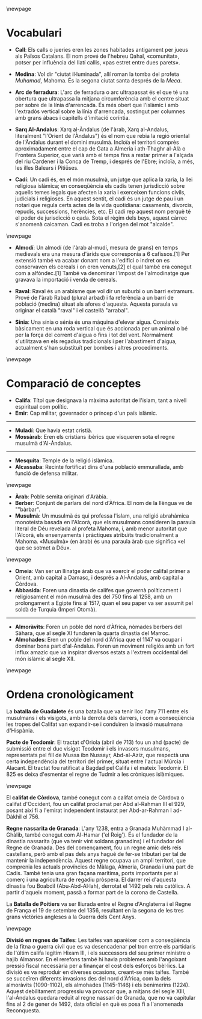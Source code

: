 \newpage

# Vocabulari

- **Call**: Els calls o jueries eren les zones habitades antigament per jueus als Països Catalans. El nom prové de l'hebreu Qahal, «comunitat», potser per influència del llatí callis, «pas estret entre dues parets».

- **Medina**: Vol dir "ciutat il·luminada", allí roman la tomba del profeta *Muhamad*, Mahoma. És la segona ciutat santa després de la *Meca*. 

- **Arc de ferradura**: L'arc de ferradura o arc ultrapassat és el que té una obertura que ultrapassa la mitjana circumferència amb el centre situat per sobre de la línia d'arrencada. És més obert que l'islàmic i amb l'extradós vertical sobre la línia d'arrencada, sostingut per columnes amb grans àbacs i capitells d'imitació coríntia.

- **Sarq Al-Andalus**: Xarq al-Àndalus (de l'àrab, Xarq al-Andalus, literalment "l'Orient de l'Àndalus") és el nom que rebia la regió oriental de l'Àndalus durant el domini musulmà. Incloïa el territori comprès aproximadament entre el cap de Gata a Almeria i ath-Thaghr al-Alà o Frontera Superior, que varià amb el temps fins a restar primer a l'alçada del riu Cardener i la Conca de Tremp, i després de l'Ebre; incloïa, a més, les illes Balears i Pitiüses.

- **Cadí**: Un cadi és, en el món musulmà, un jutge que aplica la xaria, la llei religiosa islàmica; en conseqüència els cadis tenen jurisdicció sobre aquells temes legals que afecten la xaria i exerceixen funcions civils, judicials i religioses. En aquest sentit, el cadi és un jutge de pau i un notari que regula certs actes de la vida quotidiana: casaments, divorcis, repudis, successions, herències, etc. El cadi rep aquest nom perquè té el poder de jurisdicció o qada. Sota el règim dels beys, aquest càrrec s'anomenà caicaman. Cadi es troba a l'origen del mot "alcalde".

\newpage

- **Almodí**: Un almodí (de l'àrab al-mudí, mesura de grans) en temps medievals era una mesura d'àrids que corresponia a 6 cafissos.[1] Per extensió també va acabar donant nom a l'edifici o indret on es conservaven els cereals i on eren venuts,[2] el qual també era conegut com a alfòndec.[1] També va denominar l'impost de l'almodinatge que gravava la importació i venda de cereals.

- **Raval**: Raval és un arabisme que vol dir un suburbi o un barri extramurs. Prové de l'àrab Rabad (plural arbad) i fa referència a un barri de població (medina) situat als afores d'aquesta. Aquesta paraula va originar el català "raval" i el castellà "arrabal".

- **Sínia**: Una sínia o sénia és una màquina d'elevar aigua. Consisteix bàsicament en una roda vertical que és accionada per un animal o bé per la força del corrent d'aigua o fins i tot del vent. Normalment s'utilitzava en els regadius tradicionals i per l'abastiment d'aigua, actualment s'han substituït per bombes i altres procediments.

\newpage

# Comparació de conceptes

- **Califa**: Títol que designava la màxima autoritat de l'islam, tant a nivell espiritual com polític.
- **Emir**: Cap militar, governador o príncep d'un país islàmic.

---

- **Muladí**: Que havia estat cristià.
- **Mossàrab**: Eren els cristians ibèrics que visqueren sota el regne musulmà d'Al-Àndalus.

---

- **Mesquita**: Temple de la religió islàmica.
- **Alcassaba**: Recinte fortificat dins d'una població emmurallada, amb funció de defensa militar.

\newpage

- **Àrab**: Poble semita originari d'Aràbia.
- **Berber**: Conjunt de parlars del nord d'Àfrica. El nom de la llèngua ve de ""bàrbar".
- **Musulmà**: Un musulmà és qui professa l'islam, una religió abrahàmica monoteista basada en l'Alcorà, que els musulmans consideren la paraula literal de Déu revelada al profeta Mahoma, i, amb menor autoritat que l'Alcorà, els ensenyaments i pràctiques atribuïts tradicionalment a Mahoma. «Musulmà» (en àrab) és una paraula àrab que significa «el que se sotmet a Déu».


\newpage

- **Omeia**: Van ser un llinatge àrab que va exercir el poder califal primer a Orient, amb capital a Damasc, i després a Al-Àndalus, amb capital a Còrdova.
- **Abbasida**: Foren una dinastia de califes que governà políticament i religiosament el món musulmà des del 750 fins al 1258, amb un prolongament a Egipte fins al 1517, quan el seu paper va ser assumit pel soldà de Turquia (Imperi Otomà).

---

- **Almoràvits**: Foren un poble del nord d'Àfrica, nòmades berbers del Sàhara, que al segle XI fundaren la quarta dinastia del Marroc. 
- **Almohades**: Eren un poble del nord d'Àfrica que el 1147 va ocupar i dominar bona part d'al-Àndalus. Foren un moviment religiós amb un fort influx amazic que va inspirar diversos estats a l'extrem occidental del món islàmic al segle XII.

\newpage

# Ordena cronològicament

La **batalla de Guadalete** és una batalla que va tenir lloc l'any 711 entre els musulmans i els visigots, amb la derrota dels darrers, i com a conseqüència les tropes del Califat van expandir-se i conduïren la invasió musulmana d'Hispània.

**Pacte de Teodomir**: El tractat d'Oriola (abril de 713) fou un ahd (pacte) de submissió entre el duc visigot Teodomir i els invasors musulmans, representats pel fill de Mussa ibn Nussayr, Abd-al-Aziz, que respectà una certa independència del territori del primer, situat entre l'actual Múrcia i Alacant. El tractat fou ratificat a Bagdad pel Califa i el mateix Teodomir. El 825 es deixa d'esmentar el regne de Tudmir a les cròniques islàmiques.

\newpage

El **califat de Còrdova**, també conegut com a califat omeia de Còrdova o califat d'Occident, fou un califat proclamat per Abd al-Rahman III el 929, posant així fi a l'emirat independent instaurat per Abd-ar-Rahman I ad-Dàkhil el 756.

**Regne nassarita de Granada**: L'any 1238, entra a Granada Muhàmmad I al-Ghàlib, també conegut com Al-Hamar ('el Roig'). És el fundador de la dinastia nassarita (que va tenir vint soldans granadins) i el fundador del Regne de Granada. Des del començament, fou un regne amic dels reis castellans, però amb el pas dels anys hagué de fer-se tributari per tal de mantenir la independència. Aquest regne ocupava un ampli territori, que comprenia les actuals províncies de Màlaga, Almeria, Granada i una part de Cadis. També tenia una gran façana marítima, ports importants per al comerç i una agricultura de regadiu pròspera. El darrer rei d'aquesta dinastia fou Boabdil (Abu-Abd-Al·lah), derrotat el 1492 pels reis catòlics. A partir d'aqueix moment, passà a formar part de la corona de Castella.

La **Batalla de Poitiers** va ser lliurada entre el Regne d'Anglaterra i el Regne de França el 19 de setembre del 1356, resultant en la segona de les tres grans victòries angleses a la Guerra dels Cent Anys.

\newpage

**Divisió en regnes de Taifes**: Les taifes van aparèixer com a conseqüència de la fitna o guerra civil que es va desencadenar pel tron entre els partidaris de l'últim califa legítim Hixam III, i els successors del seu primer ministre o hajib Almansor. En el rerefons també hi havia problemes amb l'angoixant pressió fiscal necessària per a finançar el cost dels esforços bèl·lics. La divisió es va reproduir en diverses ocasions, creant-se més taifes. També se succeïren diferents invasions des del nord d'Àfrica, com la dels almoràvits (1090-1102), els almohades (1145-1146) i els benimerins (1224). Aquest debilitament progressiu va provocar que, a mitjans del segle XIII, l'al-Àndalus quedara reduït al regne nassarí de Granada, que no va capitular fins al 2 de gener de 1492, data oficial en què es posa fi a l'anomenada Reconquesta. 



